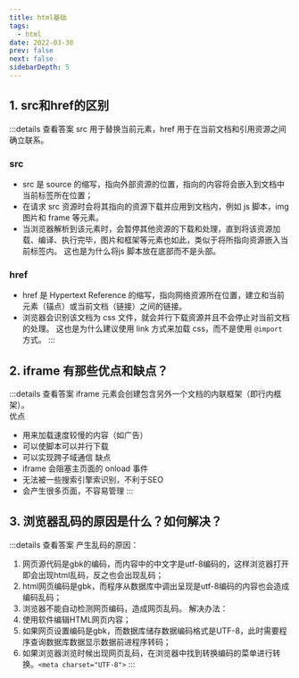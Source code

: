 ```yaml
---
title: html基础
tags: 
  - html
date: 2022-03-30
prev: false
next: false
sidebarDepth: 5
---
```


## 1. src和href的区别

:::details 查看答案
src 用于替换当前元素，href 用于在当前文档和引用资源之间确立联系。
### src
- src 是 source 的缩写，指向外部资源的位置，指向的内容将会嵌入到文档中当前标签所在位置；
- 在请求 src 资源时会将其指向的资源下载并应用到文档内，例如 js 脚本，img 图片和 frame 等元素。
- 当浏览器解析到该元素时，会暂停其他资源的下载和处理，直到将该资源加载、编译、执行完毕，图片和框架等元素也如此，类似于将所指向资源嵌入当前标签内。
这也是为什么将js 脚本放在底部而不是头部。
### href
- href 是 Hypertext Reference 的缩写，指向网络资源所在位置，建立和当前元素（锚点）或当前文档（链接）之间的链接。
- 浏览器会识别该文档为 css 文件，就会并行下载资源并且不会停止对当前文档的处理。 这也是为什么建议使用 link 方式来加载 css，而不是使用 `@import` 方式。
:::

## 2. iframe 有那些优点和缺点？

:::details 查看答案
iframe 元素会创建包含另外一个文档的内联框架（即行内框架）。  
优点
- 用来加载速度较慢的内容（如广告）
- 可以使脚本可以并行下载
- 可以实现跨子域通信
缺点
- iframe 会阻塞主页面的 onload 事件
- 无法被一些搜索引擎索识别，不利于SEO
- 会产生很多页面，不容易管理
:::

## 3. 浏览器乱码的原因是什么？如何解决？

:::details 查看答案
产生乱码的原因：
1. 网页源代码是gbk的编码，而内容中的中文字是utf-8编码的，这样浏览器打开即会出现html乱码，反之也会出现乱码；
2. html网页编码是gbk，而程序从数据库中调出呈现是utf-8编码的内容也会造成编码乱码；
3. 浏览器不能自动检测网页编码，造成网页乱码。
解决办法：
1. 使用软件编辑HTML网页内容；
2. 如果网页设置编码是gbk，而数据库储存数据编码格式是UTF-8，此时需要程序查询数据库数据显示数据前进程序转码；
3. 如果浏览器浏览时候出现网页乱码，在浏览器中找到转换编码的菜单进行转换。`<meta charset="UTF-8">`
:::